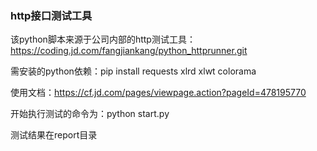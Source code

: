 ### http接口测试工具

该python脚本来源于公司内部的http测试工具：https://coding.jd.com/fangjiankang/python_httprunner.git

需安装的python依赖：pip install requests xlrd xlwt colorama

使用文档：https://cf.jd.com/pages/viewpage.action?pageId=478195770

开始执行测试的命令为：python start.py

测试结果在report目录